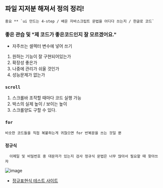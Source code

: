 ## 파일 지저분 해져서 정의 정리!

    중요 ** `ui 만드는 4-step / 배운 자바스크립트 문법을 어디다 쓰는지 / 한글로 코드` 


### 좋은 관습 및 "제 코드가 좋은코드인지 잘 모르겠어요."

 - 자주쓰는 셀렉터 변수에 넣어 쓰기
 
 1. 원하는 기능이 잘 구현되어있는가
 2. 확장성 좋은가
 3. 나중에 관리가 쉬울 것인가
 4. 성능문제가 없는가

### `scroll`

1. 스크롤바 조작할 때마다 코드 실행 가능
2. 박스의 실제 높이 / 보이는 높이 
3. 스크롤양도 구할 수 있다.

### `for`

    비슷한 코드들을 직접 복붙하는게 귀찮으면 for 반복문을 쓰는 것일 뿐


### `정규식`

      이메일 및 비밀번호 중 대문자가 있는지 검사 정규식 문법은 너무 많아서 필요할 때 찾아쓰자
      
![image](https://user-images.githubusercontent.com/110442250/210288541-4fa3651c-4441-4d16-9f8d-64c2a69c2fe2.png)


 - [정규표현식 테스트 사이트](https://coding-factory.tistory.com/819)


      
